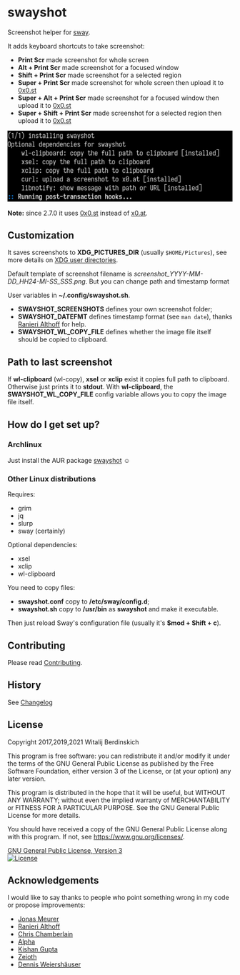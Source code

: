 # swayshot #

Screenshot helper for [sway][].

It adds keyboard shortcuts to take screenshot:

-   **Print Scr** made screenshot for whole screen
-   **Alt + Print Scr** made screenshot for a focused window
-   **Shift + Print Scr** made screenshot for a selected region
-   **Super + Print Scr** made screenshot for whole screen then upload it to [0x0.st][]
-   **Super + Alt + Print Scr** made screenshot for a focused window then upload it to [0x0.st][]
-   **Super + Shift + Print Scr** made screenshot for a selected region then upload it to [0x0.st][]

[![Screenshot has made by swayshot](swayshot.png)](https://gitlab.com/radio_rogal/swayshot)

**Note:** since 2.7.0 it uses [0x0.st][] instead of [x0.at][].
## Customization ##

It saves screenshots to **XDG_PICTURES_DIR** (usually `$HOME/Pictures`), see more details on [XDG user directories][].

Default template of screenshot filename is _screenshot_YYYY-MM-DD_HH24-MI-SS_SSS.png_. But you can change path and timestamp format

User variables in **~/.config/swayshot.sh**.

-   **SWAYSHOT_SCREENSHOTS** defines your own screenshot folder;
-   **SWAYSHOT_DATEFMT** defines timestamp format (see `man date`), thanks [Ranieri Althoff](https://gitlab.com/ranisalt) for help.
-   **SWAYSHOT_WL_COPY_FILE** defines whether the image file itself should be copied to clipboard.

## Path to last screenshot ##

If **wl-clipboard** (wl-copy), **xsel** or **xclip** exist it copies full path to clipboard. Otherwise just prints it to **stdout**.
With **wl-clipboard**, the **SWAYSHOT_WL_COPY_FILE** config variable allows you to copy the image file itself.

## How do I get set up?

### Archlinux

Just install the AUR package [swayshot][swayshot-AUR] ☺

### Other Linux distributions

Requires:
-   grim
-   jq
-   slurp
-   sway (certainly)

Optional dependencies:
-   xsel
-   xclip
-   wl-clipboard

You need to copy files:

-   **swayshot.conf** copy to **/etc/sway/config.d**;
-   **swayshot.sh** copy to **/usr/bin** as **swayshot** and make it executable.

Then just reload Sway's configuration file (usually it's **$mod + Shift + c**).

## Contributing

Please read [Contributing](contributing.md).

## History

See [Changelog](changelog.md)

## License

Copyright 2017,2019,2021 Witalij Berdinskich

This program is free software: you can redistribute it and/or modify
it under the terms of the GNU General Public License as published by
the Free Software Foundation, either version 3 of the License, or
(at your option) any later version.

This program is distributed in the hope that it will be useful,
but WITHOUT ANY WARRANTY; without even the implied warranty of
MERCHANTABILITY or FITNESS FOR A PARTICULAR PURPOSE.  See the
GNU General Public License for more details.

You should have received a copy of the GNU General Public License
along with this program. If not, see https://www.gnu.org/licenses/.

[GNU General Public License, Version 3](license)  
[![License](https://img.shields.io/badge/license-GPL%203-blue.svg?style=flat)](https://www.gnu.org/licenses/gpl-3.0.html)

## Acknowledgements

I would like to say thanks to people who point something wrong in my code or propose improvements:

-   [Jonas Meurer](https://gitlab.com/mejo-)
-   [Ranieri Althoff](https://gitlab.com/ranisalt)
-   [Chris Chamberlain](https://gitlab.com/neon64)
-   [Alpha](https://gitlab.com/AlphaShadows)
-   [Kishan Gupta](https://gitlab.com/kishangupta)
-   [Zeioth](https://gitlab.com/Zeioth)
-   [Dennis Weiershäuser](https://gitlab.com/dennis.weiershaeuser)

[sway]: http://swaywm.org/ "Sway is a drop-in replacement for the i3 window manager, but for Wayland instead of X11"
[x0.at]: https://x0.at "x0.at Filehost. Files are kept for a minimum of 10, and a maximum of 360 Days."
[0x0.st]: https://0x0.st "File URLs are valid for at least 30 days and up to a year."
[XDG user directories]: https://wiki.archlinux.org/index.php/XDG_user_directories
[swayshot-AUR]: https://aur.archlinux.org/packages/swayshot/
